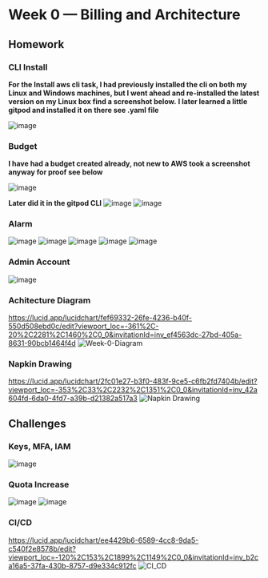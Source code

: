 # Week 0 — Billing and Architecture

## Homework

### CLI Install
**For the Install aws cli task, I had previously installed the cli on both my Linux and Windows machines, but I went ahead and re-installed the latest version on my Linux box find a screenshot below.**  **I later learned a little gitpod and installed it on there see .yaml file**

![image](https://user-images.githubusercontent.com/100949697/219178493-48509798-99ed-46cb-92d2-90f7d2c0f361.png)
 
 ### Budget
 **I have had a budget created already, not new to AWS took a screenshot anyway for proof see below**
 
 ![image](https://user-images.githubusercontent.com/100949697/219216777-eaa5d55a-11ae-46ef-be1e-a64cfc9496d5.png)
 
**Later did it in the gitpod CLI**
![image](https://user-images.githubusercontent.com/100949697/219812932-892cf3ad-4102-42a4-9e4c-d29bd8db6a5a.png)
![image](https://user-images.githubusercontent.com/100949697/219813070-65348b44-cb6f-44b2-b0ec-0f827bbf0cb5.png)


 ### Alarm
 ![image](https://user-images.githubusercontent.com/100949697/219813279-b7019604-c9f3-4f13-a053-124ee522c092.png)
 ![image](https://user-images.githubusercontent.com/100949697/219812781-9e575131-b06f-40f4-9cd0-9112c1a1df60.png)
 ![image](https://user-images.githubusercontent.com/100949697/219812687-8219106c-33f7-47ba-9921-90389b28c0f9.png)
 ![image](https://user-images.githubusercontent.com/100949697/219815665-cdfbd69c-1ef8-43ca-8b0f-477dcc3055eb.png)
 ![image](https://user-images.githubusercontent.com/100949697/219815714-2e66fc04-d59c-4381-9d1d-f28365282069.png)




 
 ### Admin Account
 ![image](https://user-images.githubusercontent.com/100949697/219221231-c21a34a6-6f5e-4199-8ab7-489d51127b76.png)



### Achitecture Diagram
https://lucid.app/lucidchart/fef69332-26fe-4236-b40f-550d508ebd0c/edit?viewport_loc=-361%2C-20%2C2281%2C1460%2C0_0&invitationId=inv_ef4563dc-27bd-405a-8631-90bcb1464f4d 
![Week-0-Diagram](https://user-images.githubusercontent.com/100949697/218834364-dd336684-27bb-43e2-aa26-aef46e96a6bb.jpeg)


### Napkin Drawing
https://lucid.app/lucidchart/2fc01e27-b3f0-483f-9ce5-c6fb2fd7404b/edit?viewport_loc=-353%2C33%2C2232%2C1351%2C0_0&invitationId=inv_42a604fd-6da0-4fd7-a39b-d21382a517a3
![Napkin Drawing](https://user-images.githubusercontent.com/100949697/218839571-5fa34200-478f-4a39-b9e7-a706443ad81a.jpeg)




## Challenges
### Keys, MFA, IAM
![image](https://user-images.githubusercontent.com/100949697/219824903-6a74e40b-d5fd-4883-8de9-ca556ba82e16.png)


### Quota Increase
![image](https://user-images.githubusercontent.com/100949697/219824613-63bfb68b-392b-43f1-b2af-d1db9ec5ebb1.png)
![image](https://user-images.githubusercontent.com/100949697/219824716-c4626dbf-d256-4992-893a-32b9e4c380ba.png)


### CI/CD
https://lucid.app/lucidchart/ee4429b6-6589-4cc8-9da5-c540f2e8578b/edit?viewport_loc=-120%2C153%2C1899%2C1149%2C0_0&invitationId=inv_b2ca16a5-37fa-430b-8757-d9e334c912fc
![CI_CD](https://user-images.githubusercontent.com/100949697/218853561-7f63df95-a1bf-4ff5-8fd4-dc4b33919688.jpeg)
